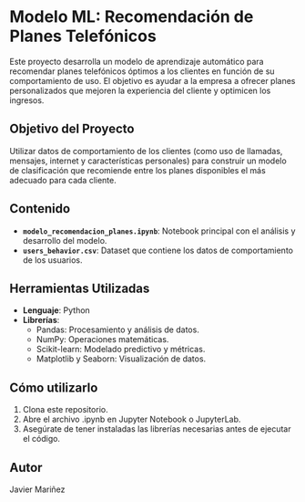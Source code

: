 # Modelo ML: Recomendación de Planes Telefónicos

Este proyecto desarrolla un modelo de aprendizaje automático para recomendar planes telefónicos óptimos a los clientes en función de su comportamiento de uso. El objetivo es ayudar a la empresa a ofrecer planes personalizados que mejoren la experiencia del cliente y optimicen los ingresos.

## Objetivo del Proyecto

Utilizar datos de comportamiento de los clientes (como uso de llamadas, mensajes, internet y características personales) para construir un modelo de clasificación que recomiende entre los planes disponibles el más adecuado para cada cliente.

## Contenido

- **`modelo_recomendacion_planes.ipynb`**: Notebook principal con el análisis y desarrollo del modelo.
- **`users_behavior.csv`**: Dataset que contiene los datos de comportamiento de los usuarios.

## Herramientas Utilizadas

- **Lenguaje**: Python  
- **Librerías**:
  - Pandas: Procesamiento y análisis de datos.
  - NumPy: Operaciones matemáticas.
  - Scikit-learn: Modelado predictivo y métricas.
  - Matplotlib y Seaborn: Visualización de datos.

## Cómo utilizarlo 
1. Clona este repositorio. 
2. Abre el archivo .ipynb en Jupyter Notebook o JupyterLab. 
3. Asegúrate de tener instaladas las librerías necesarias antes de ejecutar el código. 

## Autor 
Javier Mariñez

